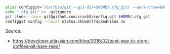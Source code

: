 ```bash
alias configgit='/usr/bin/git --git-dir=$HOME/.cfg_git/ --work-tree=$HOME'
echo ".cfg_git" >> .gitignore
git clone --bare git@github.com:crash5/config.git $HOME/.cfg_git
configgit config --local status.showUntrackedFiles no
```

Source:
 * https://developer.atlassian.com/blog/2016/02/best-way-to-store-dotfiles-git-bare-repo/
